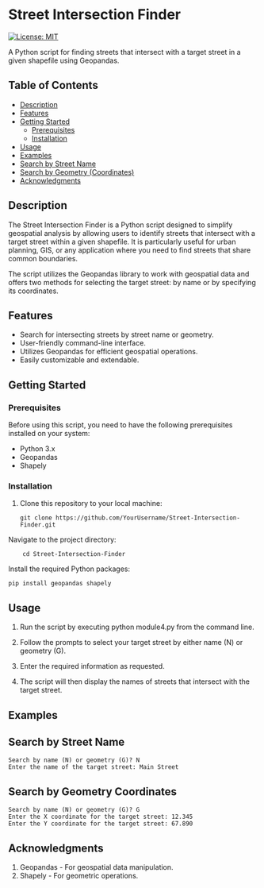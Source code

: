 # Street Intersection Finder

[![License: MIT](https://img.shields.io/badge/License-MIT-yellow.svg)](https://opensource.org/licenses/MIT)

A Python script for finding streets that intersect with a target street in a given shapefile using Geopandas.

## Table of Contents

- [Description](#description)
- [Features](#features)
- [Getting Started](#getting-started)
  - [Prerequisites](#prerequisites)
  - [Installation](#installation)
- [Usage](#usage)
- [Examples](#examples)
- [Search by Street Name](#Search-by-Street-Name)
- [Search by Geometry (Coordinates)](#Search-by-Geometry-Coordinates)
- [Acknowledgments](#acknowledgments)

## Description

The Street Intersection Finder is a Python script designed to simplify geospatial analysis by allowing users to identify streets that intersect with a target street within a given shapefile. It is particularly useful for urban planning, GIS, or any application where you need to find streets that share common boundaries.

The script utilizes the Geopandas library to work with geospatial data and offers two methods for selecting the target street: by name or by specifying its coordinates.

## Features

- Search for intersecting streets by street name or geometry.
- User-friendly command-line interface.
- Utilizes Geopandas for efficient geospatial operations.
- Easily customizable and extendable.

## Getting Started

### Prerequisites

Before using this script, you need to have the following prerequisites installed on your system:

- Python 3.x
- Geopandas
- Shapely

### Installation

1. Clone this repository to your local machine:

   ```shell
   git clone https://github.com/YourUsername/Street-Intersection-Finder.git

Navigate to the project directory:

```shell
    cd Street-Intersection-Finder
```
Install the required Python packages:
```shell
pip install geopandas shapely
```


## Usage

1. Run the script by executing python module4.py from the command line.

2. Follow the prompts to select your target street by either name (N) or geometry (G).

3. Enter the required information as requested.

4. The script will then display the names of streets that intersect with the target street.

## Examples

## Search by Street Name
```shell
Search by name (N) or geometry (G)? N
Enter the name of the target street: Main Street 
```
## Search by Geometry Coordinates

```shell
Search by name (N) or geometry (G)? G
Enter the X coordinate for the target street: 12.345
Enter the Y coordinate for the target street: 67.890
```

## Acknowledgments
1. Geopandas - For geospatial data manipulation.
2. Shapely - For geometric operations.

